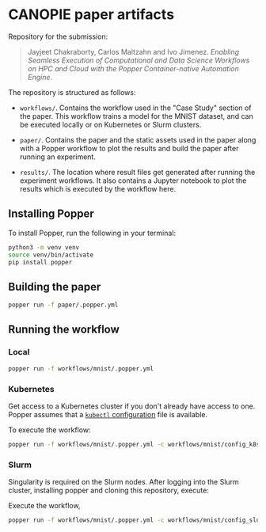 # CANOPIE paper artifacts

Repository for the submission:

> Jayjeet Chakraborty, Carlos Maltzahn and Ivo Jimenez. _Enabling 
> Seamless Execution of Computational and Data Science Workflows on 
> HPC and Cloud with the Popper Container-native Automation Engine_.

The repository is structured as follows:

* `workflows/`. Contains the workflow used in the "Case Study" section 
  of the paper. This workflow trains a model for the MNIST dataset, 
  and can be executed locally or on Kubernetes or Slurm clusters.

* `paper/`. Contains the paper and the static assets used in the paper 
  along with a Popper workflow to plot the results and build the paper 
  after running an experiment.

* `results/`. The location where result files get generated after 
  running the experiment workflows. It also contains a Jupyter 
  notebook to plot the results which is executed by the workflow here.

## Installing Popper
To install Popper, run the following in your terminal:

```bash
python3 -m venv venv
source venv/bin/activate
pip install popper
```

## Building the paper

```bash
popper run -f paper/.popper.yml
```

## Running the workflow

### Local

```bash
popper run -f workflows/mnist/.popper.yml
```

### Kubernetes

Get access to a Kubernetes cluster if you don't already have access to 
one. Popper assumes that a [`kubectl` configuration](https://kubernetes.io/docs/concepts/configuration/organize-cluster-access-kubeconfig/) file is 
available.

To execute the workflow:

```bash
popper run -f workflows/mnist/.popper.yml -c workflows/mnist/config_k8s.yml
```

### Slurm

Singularity is required on the Slurm nodes. After logging into the 
Slurm cluster, installing popper and cloning this repository, execute:

Execute the workflow,

```bash
popper run -f workflows/mnist/.popper.yml -c workflows/mnist/config_slurm.yml
```
